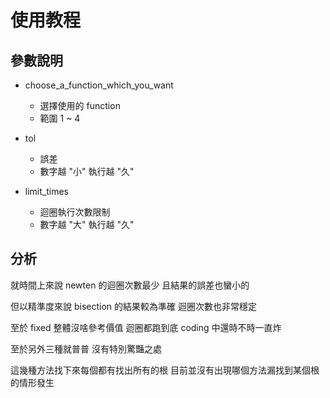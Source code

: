 # 使用教程

## 參數說明

- choose_a_function_which_you_want
	- 選擇使用的 function
	- 範圍 1 ~ 4

- tol
	- 誤差
	- 數字越 "小" 執行越 "久"

- limit_times
	- 迴圈執行次數限制
	- 數字越 "大" 執行越 "久"



## 分析

就時間上來說 newten 的迴圈次數最少 且結果的誤差也蠻小的

但以精準度來說 bisection 的結果較為準確 迴圈次數也非常穩定

至於 fixed 整體沒啥參考價值 迴圈都跑到底 coding 中還時不時一直炸

至於另外三種就普普 沒有特別驚豔之處

這幾種方法找下來每個都有找出所有的根 目前並沒有出現哪個方法漏找到某個根的情形發生